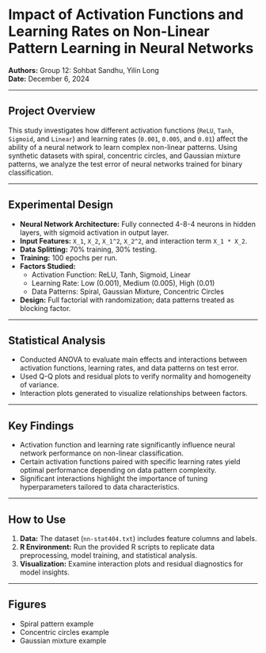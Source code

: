# Impact of Activation Functions and Learning Rates on Non-Linear Pattern Learning in Neural Networks

**Authors:** Group 12: Sohbat Sandhu, Yilin Long  
**Date:** December 6, 2024

---

## Project Overview

This study investigates how different activation functions (`ReLU`, `Tanh`, `Sigmoid`, and `Linear`) and learning rates (`0.001`, `0.005`, and `0.01`) affect the ability of a neural network to learn complex non-linear patterns. Using synthetic datasets with spiral, concentric circles, and Gaussian mixture patterns, we analyze the test error of neural networks trained for binary classification.

---

## Experimental Design

- **Neural Network Architecture:** Fully connected 4-8-4 neurons in hidden layers, with sigmoid activation in output layer.
- **Input Features:** `X_1`, `X_2`, `X_1^2`, `X_2^2`, and interaction term `X_1 * X_2`.
- **Data Splitting:** 70% training, 30% testing.
- **Training:** 100 epochs per run.
- **Factors Studied:**
  - Activation Function: ReLU, Tanh, Sigmoid, Linear
  - Learning Rate: Low (0.001), Medium (0.005), High (0.01)
  - Data Patterns: Spiral, Gaussian Mixture, Concentric Circles
- **Design:** Full factorial with randomization; data patterns treated as blocking factor.

---

## Statistical Analysis

- Conducted ANOVA to evaluate main effects and interactions between activation functions, learning rates, and data patterns on test error.
- Used Q-Q plots and residual plots to verify normality and homogeneity of variance.
- Interaction plots generated to visualize relationships between factors.

---

## Key Findings

- Activation function and learning rate significantly influence neural network performance on non-linear classification.
- Certain activation functions paired with specific learning rates yield optimal performance depending on data pattern complexity.
- Significant interactions highlight the importance of tuning hyperparameters tailored to data characteristics.

---

## How to Use

1. **Data:** The dataset (`nn-stat404.txt`) includes feature columns and labels.
2. **R Environment:** Run the provided R scripts to replicate data preprocessing, model training, and statistical analysis.
3. **Visualization:** Examine interaction plots and residual diagnostics for model insights.

---

## Figures

- Spiral pattern example
- Concentric circles example
- Gaussian mixture example
